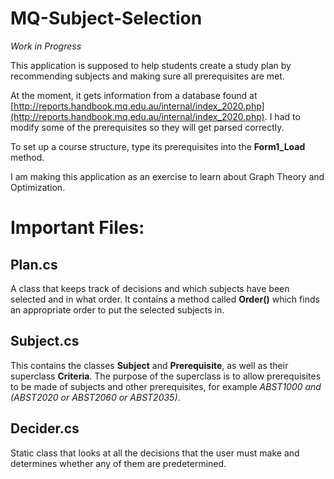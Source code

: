 # MQ-Subject-Selection

*Work in Progress*

This application is supposed to help students create a study plan by recommending subjects and making sure all prerequisites are met.

At the moment, it gets information from a database found at [http://reports.handbook.mq.edu.au/internal/index_2020.php](http://reports.handbook.mq.edu.au/internal/index_2020.php). I had to modify some of the prerequisites so they will get parsed correctly.

To set up a course structure, type its prerequisites into the **Form1_Load** method.

I am making this application as an exercise to learn about Graph Theory and Optimization.

# Important Files:

## Plan.cs
A class that keeps track of decisions and which subjects have been selected and in what order. It contains a method called **Order()** which finds an appropriate order to put the selected subjects in.

## Subject.cs
This contains the classes **Subject** and **Prerequisite**, as well as their superclass **Criteria**. The purpose of the superclass is to allow prerequisites to be made of subjects and other prerequisites, for example *ABST1000 and (ABST2020 or ABST2060 or ABST2035)*.

## Decider.cs
Static class that looks at all the decisions that the user must make and determines whether any of them are predetermined.
